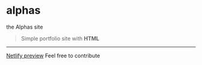# alphas
the Alphas site
> Simple portfolio site with **HTML**
---
[Netlify preview](https://alphasteam.netlify.com)
Feel free to contribute 
